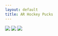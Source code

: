 ```yaml
---
layout: default
title: AR Hockey Pucks
---
```


<img src="{{ site.baseurl }}\pics\2018-March AR Hockey Pucks\IMG_0292.JPG" class="img-responsive" />
<img src="{{ site.baseurl }}\pics\2018-March AR Hockey Pucks\IMG_0294.JPG" class="img-responsive" />
<img src="{{ site.baseurl }}\pics\2018-March AR Hockey Pucks\IMG_0295.JPG" class="img-responsive" />